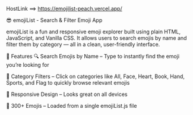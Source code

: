 HostLink ==> https://emojilist-peach.vercel.app/

😎 emojiList - Search & Filter Emoji App


emojiList is a fun and responsive emoji explorer built using plain HTML, JavaScript, and Vanilla CSS. It allows users to search emojis by name and filter them by category — all in a clean, user-friendly interface.

🚀 Features
🔍 Search Emojis by Name – Type to instantly find the emoji you’re looking for

📂 Category Filters – Click on categories like All, Face, Heart, Book, Hand, Sports, and Flag to quickly browse relevant emojis

📱 Responsive Design – Looks great on all devices

💯 300+ Emojis – Loaded from a single emojiList.js file
